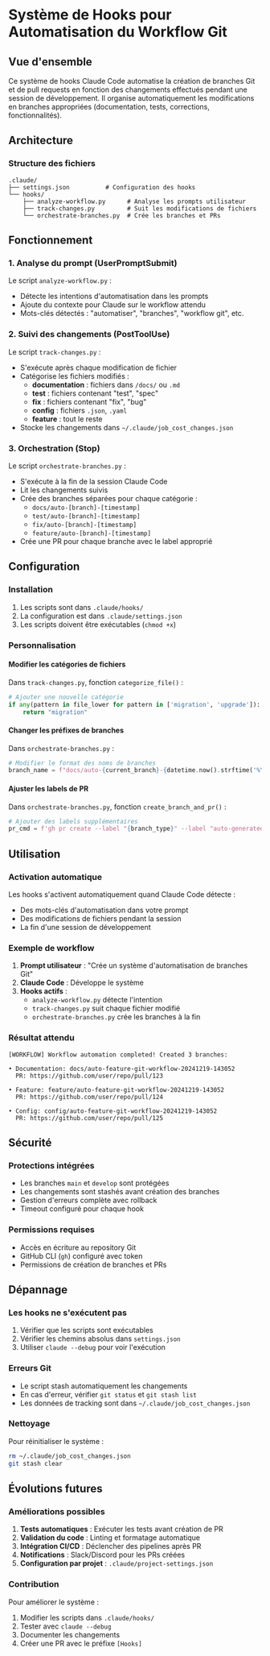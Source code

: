 # Système de Hooks pour Automatisation du Workflow Git

## Vue d'ensemble

Ce système de hooks Claude Code automatise la création de branches Git et de pull requests en fonction des changements effectués pendant une session de développement. Il organise automatiquement les modifications en branches appropriées (documentation, tests, corrections, fonctionnalités).

## Architecture

### Structure des fichiers

```
.claude/
├── settings.json          # Configuration des hooks
└── hooks/
    ├── analyze-workflow.py      # Analyse les prompts utilisateur
    ├── track-changes.py         # Suit les modifications de fichiers
    └── orchestrate-branches.py  # Crée les branches et PRs
```

## Fonctionnement

### 1. Analyse du prompt (UserPromptSubmit)

Le script `analyze-workflow.py` :
- Détecte les intentions d'automatisation dans les prompts
- Ajoute du contexte pour Claude sur le workflow attendu
- Mots-clés détectés : "automatiser", "branches", "workflow git", etc.

### 2. Suivi des changements (PostToolUse)

Le script `track-changes.py` :
- S'exécute après chaque modification de fichier
- Catégorise les fichiers modifiés :
  - **documentation** : fichiers dans `/docs/` ou `.md`
  - **test** : fichiers contenant "test", "spec"
  - **fix** : fichiers contenant "fix", "bug"
  - **config** : fichiers `.json`, `.yaml`
  - **feature** : tout le reste
- Stocke les changements dans `~/.claude/job_cost_changes.json`

### 3. Orchestration (Stop)

Le script `orchestrate-branches.py` :
- S'exécute à la fin de la session Claude Code
- Lit les changements suivis
- Crée des branches séparées pour chaque catégorie :
  - `docs/auto-[branch]-[timestamp]`
  - `test/auto-[branch]-[timestamp]`
  - `fix/auto-[branch]-[timestamp]`
  - `feature/auto-[branch]-[timestamp]`
- Crée une PR pour chaque branche avec le label approprié

## Configuration

### Installation

1. Les scripts sont dans `.claude/hooks/`
2. La configuration est dans `.claude/settings.json`
3. Les scripts doivent être exécutables (`chmod +x`)

### Personnalisation

#### Modifier les catégories de fichiers

Dans `track-changes.py`, fonction `categorize_file()` :

```python
# Ajouter une nouvelle catégorie
if any(pattern in file_lower for pattern in ['migration', 'upgrade']):
    return "migration"
```

#### Changer les préfixes de branches

Dans `orchestrate-branches.py` :

```python
# Modifier le format des noms de branches
branch_name = f"docs/auto-{current_branch}-{datetime.now().strftime('%Y%m%d')}"
```

#### Ajuster les labels de PR

Dans `orchestrate-branches.py`, fonction `create_branch_and_pr()` :

```python
# Ajouter des labels supplémentaires
pr_cmd = f'gh pr create --label "{branch_type}" --label "auto-generated"'
```

## Utilisation

### Activation automatique

Les hooks s'activent automatiquement quand Claude Code détecte :
- Des mots-clés d'automatisation dans votre prompt
- Des modifications de fichiers pendant la session
- La fin d'une session de développement

### Exemple de workflow

1. **Prompt utilisateur** : "Crée un système d'automatisation de branches Git"
2. **Claude Code** : Développe le système
3. **Hooks actifs** :
   - `analyze-workflow.py` détecte l'intention
   - `track-changes.py` suit chaque fichier modifié
   - `orchestrate-branches.py` crée les branches à la fin

### Résultat attendu

```
[WORKFLOW] Workflow automation completed! Created 3 branches:

• Documentation: docs/auto-feature-git-workflow-20241219-143052
  PR: https://github.com/user/repo/pull/123

• Feature: feature/auto-feature-git-workflow-20241219-143052  
  PR: https://github.com/user/repo/pull/124

• Config: config/auto-feature-git-workflow-20241219-143052
  PR: https://github.com/user/repo/pull/125
```

## Sécurité

### Protections intégrées

- Les branches `main` et `develop` sont protégées
- Les changements sont stashés avant création des branches
- Gestion d'erreurs complète avec rollback
- Timeout configuré pour chaque hook

### Permissions requises

- Accès en écriture au repository Git
- GitHub CLI (`gh`) configuré avec token
- Permissions de création de branches et PRs

## Dépannage

### Les hooks ne s'exécutent pas

1. Vérifier que les scripts sont exécutables
2. Vérifier les chemins absolus dans `settings.json`
3. Utiliser `claude --debug` pour voir l'exécution

### Erreurs Git

- Le script stash automatiquement les changements
- En cas d'erreur, vérifier `git status` et `git stash list`
- Les données de tracking sont dans `~/.claude/job_cost_changes.json`

### Nettoyage

Pour réinitialiser le système :
```bash
rm ~/.claude/job_cost_changes.json
git stash clear
```

## Évolutions futures

### Améliorations possibles

1. **Tests automatiques** : Exécuter les tests avant création de PR
2. **Validation du code** : Linting et formatage automatique
3. **Intégration CI/CD** : Déclencher des pipelines après PR
4. **Notifications** : Slack/Discord pour les PRs créées
5. **Configuration par projet** : `.claude/project-settings.json`

### Contribution

Pour améliorer le système :
1. Modifier les scripts dans `.claude/hooks/`
2. Tester avec `claude --debug`
3. Documenter les changements
4. Créer une PR avec le préfixe `[Hooks]`